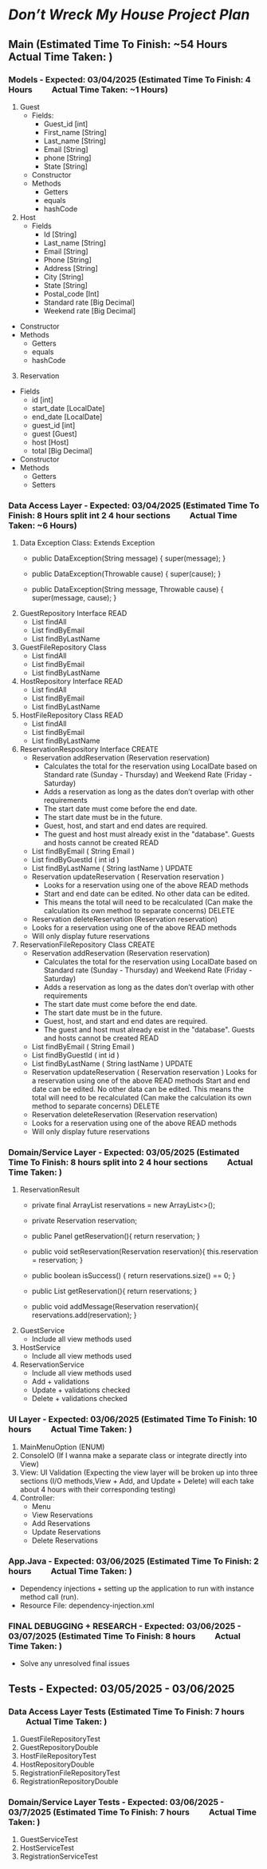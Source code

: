 # ***Don’t Wreck My House Project Plan***

## Main (Estimated Time To Finish: ~54 Hours &nbsp;&nbsp;&nbsp;&nbsp;&nbsp;&nbsp;&nbsp;&nbsp; Actual Time Taken: )  
### Models - Expected: 03/04/2025 (Estimated Time To Finish: 4 Hours &nbsp;&nbsp;&nbsp;&nbsp;&nbsp;&nbsp;&nbsp;&nbsp; Actual Time Taken: ~1 Hours)
1. Guest
   - Fields:
       - Guest_id [int]
       - First_name [String]
       - Last_name [String]
       - Email [String]
       - phone [String]
       - State [String]
   - Constructor
   - Methods
       - Getters
       - equals
       - hashCode
2. Host
   - Fields
       - Id [String]
       - Last_name [String]
       - Email [String]
       - Phone [String]
       - Address [String]
       - City [String]
       - State [String]
       - Postal_code [Int]
       - Standard rate [Big Decimal]
       - Weekend rate [Big Decimal]
  - Constructor
  -  Methods
      - Getters
      - equals
      - hashCode  
3. Reservation
  - Fields
      - id [int]
      - start_date [LocalDate]
      - end_date [LocalDate]
      - guest_id [int]
      - guest [Guest]
      - host [Host]
      - total [Big Decimal]
  - Constructor
  - Methods
      - Getters
      - Setters
        
### Data Access Layer - Expected: 03/04/2025 (Estimated Time To Finish: 8 Hours split int 2 4 hour sections &nbsp;&nbsp;&nbsp;&nbsp;&nbsp;&nbsp;&nbsp;&nbsp; Actual Time Taken: ~6 Hours) 
1. Data Exception Class: Extends Exception
   - public DataException(String message) {
      super(message);
     }

   - public DataException(Throwable cause) {
      super(cause);
     }
     
   - public DataException(String message, Throwable cause) {
      super(message, cause);
     }
2. GuestRepository Interface
READ
   - List<String> findAll
   - List<String> findByEmail
   - List<String> findByLastName
3. GuestFileRepository Class  
   - List<String> findAll
   - List<String> findByEmail
   - List<String> findByLastName
4. HostRepository Interface
READ
   - List<String> findAll 
   - List<String> findByEmail
   - List<String> findByLastName
4. HostFileRepository Class
READ
   - List<String> findAll
   - List<String> findByEmail
   - List<String> findByLastName
5. ReservationRespository Interface
CREATE
   - Reservation addReservation (Reservation reservation)
      - Calculates the total for the reservation using LocalDate based on Standard rate (Sunday - Thursday) and Weekend Rate (Friday - Saturday)
      - Adds a reservation as long as the dates don’t overlap with other requirements
      - The start date must come before the end date.
      - The start date must be in the future.
      - Guest, host, and start and end dates are required.
      - The guest and host must already exist in the "database". Guests and hosts cannot be created
READ
   - List<Host> findByEmail ( String Email )
   - List<Host> findByGuestId ( int id )
   - List<Host> findByLastName ( String lastName )
UPDATE 
   - Reservation updateReservation ( Reservation reservation )
      - Looks for a reservation using one of the above READ methods
      - Start and end date can be edited. No other data can be edited.
      - This means the total will need to be recalculated (Can make the calculation its own method to separate concerns)
DELETE
   - Reservation deleteReservation (Reservation reservation)
   - Looks for a reservation using one of the above READ methods
   - Will only display future reservations
6. ReservationFileRepository Class
CREATE
   - Reservation addReservation (Reservation reservation)
      - Calculates the total for the reservation using LocalDate based on Standard rate (Sunday - Thursday) and Weekend Rate (Friday - Saturday)
      - Adds a reservation as long as the dates don’t overlap with other requirements
      - The start date must come before the end date.
      - The start date must be in the future.
      - Guest, host, and start and end dates are required.
      - The guest and host must already exist in the "database". Guests and hosts cannot be created
READ
   - List<Host> findByEmail ( String Email )
   - List<Host> findByGuestId ( int id )
   - List<Host> findByLastName ( String lastName )
UPDATE 
   - Reservation updateReservation ( Reservation reservation )
        Looks for a reservation using one of the above READ methods
     Start and end date can be edited. No other data can be edited.
     This means the total will need to be recalculated (Can make the calculation its own method to separate concerns)
DELETE
   - Reservation deleteReservation (Reservation reservation)
   - Looks for a reservation using one of the above READ methods
   - Will only display future reservations

### Domain/Service Layer - Expected: 03/05/2025 (Estimated Time To Finish: 8 hours split into 2 4 hour sections &nbsp;&nbsp;&nbsp;&nbsp;&nbsp;&nbsp;&nbsp;&nbsp; Actual Time Taken: ) 
1. ReservationResult
   - private final ArrayList<Reservation> reservations = new ArrayList<>();
   - private Reservation reservation;

   - public Panel getReservation(){
      return reservation;
     }

   - public void setReservation(Reservation reservation){
      this.reservation = reservation;
     }

   - public boolean isSuccess() {
      return reservations.size() == 0;
     }

   - public List<Reservation> getReservation(){
      return reservations;
     }

   - public void addMessage(Reservation reservation){
      reservations.add(reservation);
     }
2. GuestService 
   - Include all view methods used
3. HostService
   - Include all view methods used
4. ReservationService
   - Include all view methods used
   - Add + validations
   - Update + validations checked
   - Delete + validations checked

### UI Layer - Expected: 03/06/2025 (Estimated Time To Finish: 10 hours &nbsp;&nbsp;&nbsp;&nbsp;&nbsp;&nbsp;&nbsp;&nbsp; Actual Time Taken: )  
1. MainMenuOption (ENUM)
2. ConsoleIO (If I wanna make a separate class or integrate directly into View)
3. View: UI Validation  (Expecting the view layer will be broken up into three sections (I/O methods,View + Add, and  Update + Delete) will each take about 4 hours with their corresponding testing)
4. Controller: 
   - Menu
   - View Reservations
   - Add Reservations
   - Update Reservations
   - Delete Reservations

### App.Java - Expected: 03/06/2025 (Estimated Time To Finish: 2 hours &nbsp;&nbsp;&nbsp;&nbsp;&nbsp;&nbsp;&nbsp;&nbsp; Actual Time Taken: )  
- Dependency injections + setting up the application to run with instance method call (run).
- Resource File: dependency-injection.xml

### FINAL DEBUGGING + RESEARCH - Expected: 03/06/2025 - 03/07/2025 (Estimated Time To Finish: 8 hours &nbsp;&nbsp;&nbsp;&nbsp;&nbsp;&nbsp;&nbsp;&nbsp; Actual Time Taken: ) 
- Solve any unresolved final issues

## Tests - Expected: 03/05/2025 - 03/06/2025
### Data Access Layer Tests (Estimated Time To Finish: 7 hours &nbsp;&nbsp;&nbsp;&nbsp;&nbsp;&nbsp;&nbsp;&nbsp; Actual Time Taken: )  
1. GuestFileRepositoryTest
2. GuestRepositoryDouble
3. HostFileRepositoryTest
4. HostRepositoryDouble
5. RegistrationFileRepositoryTest
6. RegistrationRepositoryDouble
   
### Domain/Service Layer Tests - Expected: 03/06/2025 - 03/7/2025 (Estimated Time To Finish: 7 hours &nbsp;&nbsp;&nbsp;&nbsp;&nbsp;&nbsp;&nbsp;&nbsp; Actual Time Taken: ) 
1. GuestServiceTest
2. HostServiceTest
3. RegistrationServiceTest
